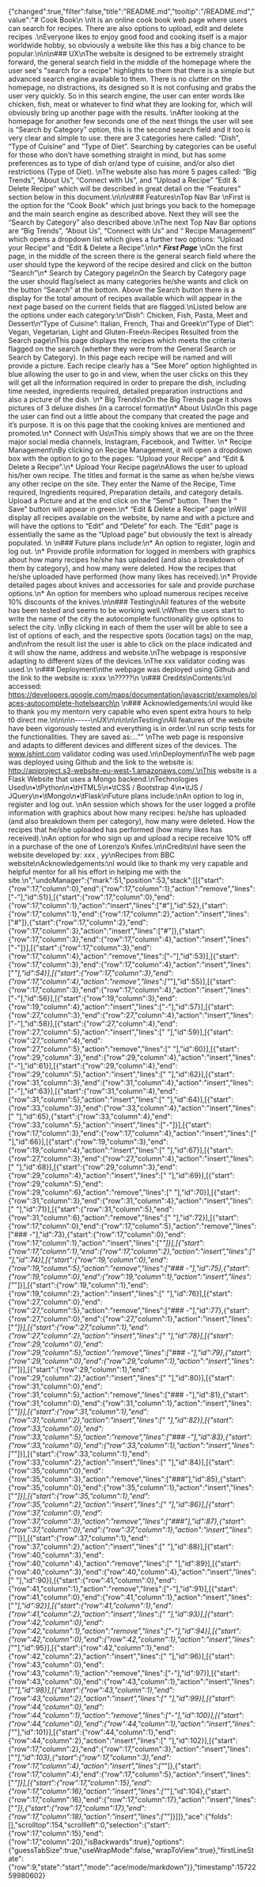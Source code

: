 {"changed":true,"filter":false,"title":"README.md","tooltip":"/README.md","value":"# Cook Book\n \nIt is an online cook book web page where users can search for recipes. There are also options to upload, edit and delete recipes .\nEveryone likes to enjoy good food and cooking itself is a major worldwide hobby, so obviously a website like this has a big chance to be popular.\n\n\n### UX\nThe website is designed to be extremely straight forward, the general search field in the middle of the homepage where the user see's \"search for a recipe\" highlights to them that there is a simple but advanced search engine available to them. There is no clutter on the homepage, no distractions, its designed so it is not confusing and grabs the user very quickly.  So in this search engine, the user can enter words like chicken, fish, meat or whatever to find what they are looking for, which will obviously bring up another page with the results. \nAfter looking at the homepage for another few seconds one of the next things the user will see is “Search by Category” option, this is the second search field and it too is very clear and simple to use.  there are 3 categories here called: “Dish”, “Type of Cuisine” and “Type of Diet”. Searching by categories can be useful for those who don’t have something straight in mind, but has some preferences as to type of dish or/and type of cuisine, and/or also diet restrictions (Type of Diet).  \nThe website also has more 5 pages called: “Big Trends”, “About Us”, “Connect with Us”, and “Upload a Recipe” “Edit & Delete Recipe” which will be described in great detail on the “Features” section below in this document.\n\n\n### Features\nTop Nav Bar \nFirst is the option for the “Cook Book” which just brings you back to the homepage and the main search engine as described above.  Next they will see the “Search by Category” also described above.\nThe next Top Nav Bar options are “Big Trends”, “About Us”, “Connect with Us” and “ Recipe Management” which opens a dropdown list which gives a further two options: “Upload your Recipe” and “Edit & Delete a Recipe”.\n\n* ***First Page***  \nOn the first page, in the middle of the screen there is the general search field where the user should type the keyword of the recipe desired and click on the button “Search”\n* Search by Category page\nOn the Search by Category page the user should flag/select as many categories he/she wants and click on the button “Search” at the bottom. Above the Search button there is a display for the total amount of recipes available which will appear in the next page based on the current fields that are flagged.\nListed below are the options under each category:\n“Dish”: Chicken, Fish, Pasta, Meet and Dessert\n“Type of Cuisine”: Italian, French, Thai and Greek\n“Type of Diet”: Vegan, Vegetarian, Light and Gluten-Free\n-Recipes Resulted from the Search page\nThis page displays the recipes which meets the criteria flagged on the search (whether they were from the General Search or Search by Category). In this page each recipe will be named and will provide a picture. Each recipe clearly has a “See More” option highlighted in blue allowing the user to go in and view, when the user clicks on this they will get all the information required in order to prepare the dish, including time needed, ingredients required, detailed preparation instructions and also a picture of the dish. \n* Big Trends\nOn the Big Trends page it shows pictures of 3 deluxe dishes (in a carrocel format)\n* About Us\nOn this page the user can find out a little about the company that created the page and it’s purpose. It is on this page that the cooking knives are mentioned and promoted.\n* Connect with Us\nThis simply shows that we are on the three major social media channels, Instagram, Facebook, and Twitter. \n* Recipe Management\nBy clicking on Recipe Management, it will open a dropdown box with the option to go to the pages: “Upload your Recipe” and “Edit & Delete a Recipe”.\n* Upload Your Recipe page\nAllows the user to upload his/her own recipe. The titles and format is the same as when he/she views any other recipe on the site. They enter the Name of the Recipe, Time required, Ingredients required, Preparation details, and category details.  Upload a Picture and at the end click on the “Send” button. Then the “           Save” button will appear in green.\n* “Edit & Delete a Recipe” page \nWill display all recipes available on the website, by name and with a picture and will have the options to “Edit” and “Delete” for each. The “Edit” page is essentially the same as the “Upload page” but obviously the text is already populated. \n \n### Future plans include:\n* An option to register, login and log out. \n* Provide profile information for logged in members with graphics about how many recipes he/she has uploaded (and also a breakdown of them by category), and how many were deleted. How the recipes that he/she uploaded have performed (how many likes has received).\n* Provide detailed pages about knives and accessories for sale and provide purchase options.\n* An option for members who upload numerous recipes receive 10% discounts of the knives.\n\n### Testing\nAll features of the website has been tested and seems to be working well.\nWhen the users start to write the name of the city the autocomplete functionality give options to select the city. \nBy clicking in each of them the user will be able to see a list of options of each, and the respective spots (location tags) on the map, and\nfrom the result list the user is able to click on the place indicated and it will show the name, address and website.\nThe webpage is responsive adapting to different sizes of the devices.\nThe xxx validator coding was used.\n \n### Deployment\nthe webpage was deployed using Github and the link to the website is: xxxx \n?????\n \n### Credits\nContents:\nI accessed: https://developers.google.com/maps/documentation/javascript/examples/places-autocomplete-hotelsearch\n \n### Acknowledgements:\nI would like to thank you my mentorn very capable  who even spent extra hours to help t0 direct me.\n\n\n\n-----\nUX\n\n\n\n\nTesting\nAll features of the website have been vigorously tested and everything is in order.\nI run scrip tests for the functionalities. They are saved as:...”” \nThe web page is responsive and adapts to different devices and different sizes of the devices. The www.jshint.com validator coding was used.\n\nDeployment\nThe web page was deployed using Github and the link to the website is: http://apiproject.s3-website-eu-west-1.amazonaws.com/.\nThis website is a Flask Website that uses a Mongo backend.\nTechnologies Used\n•\tPython\n•\tHTML5\n•\tCSS / Bootstrap 4\n•\tJS / JQuery\n•\tMongo\n•\tFlask\nFuture plans include:\nAn option to log in, register and log out. \nAn session which shows for the user logged a profile information with graphics about how many recipes: he/she has uploaded (and also breakdown them per category), how many were deleted. How the recipes that he/she uploaded has performed (how many likes has received).\nAn option for who sign up and upload a recipe receive 10% off in a purchase of the one of Lorenzo’s Knifes.\n\nCredits\nI have seen the website developed by: xxx , yy\nRecipes from BBC website\nAcknowledgements:\nI would like to thank my very capable and helpful mentor for all his effort in helping me with the site.\n","undoManager":{"mark":51,"position":53,"stack":[[{"start":{"row":17,"column":0},"end":{"row":17,"column":1},"action":"remove","lines":["-"],"id":51}],[{"start":{"row":17,"column":0},"end":{"row":17,"column":1},"action":"insert","lines":["#"],"id":52},{"start":{"row":17,"column":1},"end":{"row":17,"column":2},"action":"insert","lines":["#"]},{"start":{"row":17,"column":2},"end":{"row":17,"column":3},"action":"insert","lines":["#"]},{"start":{"row":17,"column":3},"end":{"row":17,"column":4},"action":"insert","lines":["-"]}],[{"start":{"row":17,"column":3},"end":{"row":17,"column":4},"action":"remove","lines":["-"],"id":53}],[{"start":{"row":17,"column":3},"end":{"row":17,"column":4},"action":"insert","lines":["*"],"id":54}],[{"start":{"row":17,"column":3},"end":{"row":17,"column":4},"action":"remove","lines":["*"],"id":55}],[{"start":{"row":17,"column":3},"end":{"row":17,"column":4},"action":"insert","lines":["-"],"id":56}],[{"start":{"row":19,"column":3},"end":{"row":19,"column":4},"action":"insert","lines":["-"],"id":57}],[{"start":{"row":27,"column":3},"end":{"row":27,"column":4},"action":"insert","lines":["-"],"id":58}],[{"start":{"row":27,"column":4},"end":{"row":27,"column":5},"action":"insert","lines":[" "],"id":59}],[{"start":{"row":27,"column":4},"end":{"row":27,"column":5},"action":"remove","lines":[" "],"id":60}],[{"start":{"row":29,"column":3},"end":{"row":29,"column":4},"action":"insert","lines":["-"],"id":61}],[{"start":{"row":29,"column":4},"end":{"row":29,"column":5},"action":"insert","lines":[" "],"id":62}],[{"start":{"row":31,"column":3},"end":{"row":31,"column":4},"action":"insert","lines":["-"],"id":63}],[{"start":{"row":31,"column":4},"end":{"row":31,"column":5},"action":"insert","lines":[" "],"id":64}],[{"start":{"row":33,"column":3},"end":{"row":33,"column":4},"action":"insert","lines":[" "],"id":65},{"start":{"row":33,"column":4},"end":{"row":33,"column":5},"action":"insert","lines":["-"]}],[{"start":{"row":17,"column":3},"end":{"row":17,"column":4},"action":"insert","lines":[" "],"id":66}],[{"start":{"row":19,"column":3},"end":{"row":19,"column":4},"action":"insert","lines":[" "],"id":67}],[{"start":{"row":27,"column":3},"end":{"row":27,"column":4},"action":"insert","lines":[" "],"id":68}],[{"start":{"row":29,"column":3},"end":{"row":29,"column":4},"action":"insert","lines":[" "],"id":69}],[{"start":{"row":29,"column":5},"end":{"row":29,"column":6},"action":"remove","lines":[" "],"id":70}],[{"start":{"row":31,"column":3},"end":{"row":31,"column":4},"action":"insert","lines":[" "],"id":71}],[{"start":{"row":31,"column":5},"end":{"row":31,"column":6},"action":"remove","lines":[" "],"id":72}],[{"start":{"row":17,"column":0},"end":{"row":17,"column":5},"action":"remove","lines":["### -"],"id":73},{"start":{"row":17,"column":0},"end":{"row":17,"column":1},"action":"insert","lines":["*"]}],[{"start":{"row":17,"column":1},"end":{"row":17,"column":2},"action":"insert","lines":[" "],"id":74}],[{"start":{"row":19,"column":0},"end":{"row":19,"column":5},"action":"remove","lines":["### -"],"id":75},{"start":{"row":19,"column":0},"end":{"row":19,"column":1},"action":"insert","lines":["*"]}],[{"start":{"row":19,"column":1},"end":{"row":19,"column":2},"action":"insert","lines":[" "],"id":76}],[{"start":{"row":27,"column":0},"end":{"row":27,"column":5},"action":"remove","lines":["### -"],"id":77},{"start":{"row":27,"column":0},"end":{"row":27,"column":1},"action":"insert","lines":["*"]}],[{"start":{"row":27,"column":1},"end":{"row":27,"column":2},"action":"insert","lines":[" "],"id":78}],[{"start":{"row":29,"column":0},"end":{"row":29,"column":5},"action":"remove","lines":["### -"],"id":79},{"start":{"row":29,"column":0},"end":{"row":29,"column":1},"action":"insert","lines":["*"]}],[{"start":{"row":29,"column":1},"end":{"row":29,"column":2},"action":"insert","lines":[" "],"id":80}],[{"start":{"row":31,"column":0},"end":{"row":31,"column":5},"action":"remove","lines":["### -"],"id":81},{"start":{"row":31,"column":0},"end":{"row":31,"column":1},"action":"insert","lines":["*"]}],[{"start":{"row":31,"column":1},"end":{"row":31,"column":2},"action":"insert","lines":[" "],"id":82}],[{"start":{"row":33,"column":0},"end":{"row":33,"column":5},"action":"remove","lines":["### -"],"id":83},{"start":{"row":33,"column":0},"end":{"row":33,"column":1},"action":"insert","lines":["*"]}],[{"start":{"row":33,"column":1},"end":{"row":33,"column":2},"action":"insert","lines":[" "],"id":84}],[{"start":{"row":35,"column":0},"end":{"row":35,"column":3},"action":"remove","lines":["###"],"id":85},{"start":{"row":35,"column":0},"end":{"row":35,"column":1},"action":"insert","lines":["*"]}],[{"start":{"row":35,"column":1},"end":{"row":35,"column":2},"action":"insert","lines":[" "],"id":86}],[{"start":{"row":37,"column":0},"end":{"row":37,"column":3},"action":"remove","lines":["###"],"id":87},{"start":{"row":37,"column":0},"end":{"row":37,"column":1},"action":"insert","lines":["*"]}],[{"start":{"row":37,"column":1},"end":{"row":37,"column":2},"action":"insert","lines":[" "],"id":88}],[{"start":{"row":40,"column":3},"end":{"row":40,"column":4},"action":"remove","lines":[" "],"id":89}],[{"start":{"row":40,"column":3},"end":{"row":40,"column":4},"action":"insert","lines":[" "],"id":90}],[{"start":{"row":41,"column":0},"end":{"row":41,"column":1},"action":"remove","lines":["-"],"id":91}],[{"start":{"row":41,"column":0},"end":{"row":41,"column":1},"action":"insert","lines":["*"],"id":92}],[{"start":{"row":41,"column":1},"end":{"row":41,"column":2},"action":"insert","lines":[" "],"id":93}],[{"start":{"row":42,"column":0},"end":{"row":42,"column":1},"action":"remove","lines":["-"],"id":94}],[{"start":{"row":42,"column":0},"end":{"row":42,"column":1},"action":"insert","lines":["*"],"id":95}],[{"start":{"row":42,"column":1},"end":{"row":42,"column":2},"action":"insert","lines":[" "],"id":96}],[{"start":{"row":43,"column":0},"end":{"row":43,"column":1},"action":"remove","lines":["-"],"id":97}],[{"start":{"row":43,"column":0},"end":{"row":43,"column":1},"action":"insert","lines":["*"],"id":98}],[{"start":{"row":43,"column":1},"end":{"row":43,"column":2},"action":"insert","lines":[" "],"id":99}],[{"start":{"row":44,"column":0},"end":{"row":44,"column":1},"action":"remove","lines":["-"],"id":100}],[{"start":{"row":44,"column":0},"end":{"row":44,"column":1},"action":"insert","lines":["*"],"id":101}],[{"start":{"row":44,"column":1},"end":{"row":44,"column":2},"action":"insert","lines":[" "],"id":102}],[{"start":{"row":17,"column":2},"end":{"row":17,"column":3},"action":"insert","lines":["*"],"id":103},{"start":{"row":17,"column":3},"end":{"row":17,"column":4},"action":"insert","lines":["*"]},{"start":{"row":17,"column":4},"end":{"row":17,"column":5},"action":"insert","lines":["*"]}],[{"start":{"row":17,"column":15},"end":{"row":17,"column":16},"action":"insert","lines":["*"],"id":104},{"start":{"row":17,"column":16},"end":{"row":17,"column":17},"action":"insert","lines":["*"]},{"start":{"row":17,"column":17},"end":{"row":17,"column":18},"action":"insert","lines":["*"]}]]},"ace":{"folds":[],"scrolltop":154,"scrollleft":0,"selection":{"start":{"row":17,"column":15},"end":{"row":17,"column":20},"isBackwards":true},"options":{"guessTabSize":true,"useWrapMode":false,"wrapToView":true},"firstLineState":{"row":9,"state":"start","mode":"ace/mode/markdown"}},"timestamp":1572259980602}